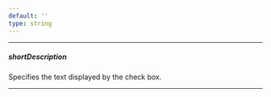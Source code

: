 ```yaml
---
default: ''
type: string
---
```

---
##### shortDescription
Specifies the text displayed by the check box.

---
